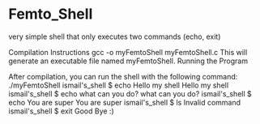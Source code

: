 # Femto_Shell
very simple shell that only executes two commands (echo, exit)

Compilation Instructions
gcc -o myFemtoShell myFemtoShell.c
This will generate an executable file named myFemtoShell.
Running the Program

After compilation, you can run the shell with the following command:
./myFemtoShell
ismail's_shell $ echo Hello my shell
Hello my shell
ismail's_shell $ echo what can you do?
what can you do?
ismail's_shell $ echo You are super
You are super
ismail's_shell $ ls
Invalid command
ismail's_shell $ exit
Good Bye :)
